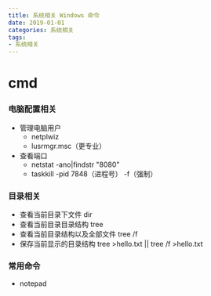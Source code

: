 ```yaml
---
title: 系统相关 Windows 命令
date: 2019-01-01
categories: 系统相关
tags:
- 系统相关
---
```



# cmd
### 电脑配置相关
- 管理电脑用户
  - netplwiz
  - lusrmgr.msc（更专业）
- 查看端口
  - netstat -ano|findstr "8080"
  - taskkill -pid 7848（进程号） -f（强制）

### 目录相关
* 查看当前目录下文件 dir
* 查看当前目录目录结构 tree
* 查看当前目录结构以及全部文件 tree /f
* 保存当前显示的目录结构 tree >hello.txt  || tree /f >hello.txt

### 常用命令
- notepad